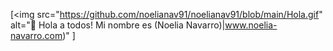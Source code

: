 [<img src="https://github.com/noelianav91/noelianav91/blob/main/Hola.gif" alt="👋 Hola a todos! Mi nombre es (Noelia Navarro)|www.noelia-navarro.com)" ]

<!--
**noelianav91/noelianav91** is a ✨ _special_ ✨ repository because its `README.md` (this file) appears on your GitHub profile.

Here are some ideas to get you started:

- 🔭 I’m currently working on ...
- 🌱 I’m currently learning ...
- 👯 I’m looking to collaborate on ...
- 🤔 I’m looking for help with ...
- 💬 Ask me about ...
- 📫 How to reach me: ...
- 😄 Pronouns: ...
- ⚡ Fun fact: ...
-->
